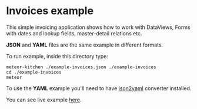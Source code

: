 Invoices example
================

This simple invoicing application shows how to work with DataViews, Forms with dates and lookup fields, master-detail relations etc.

**JSON** and **YAML** files are the same example in different formats.

To run example, inside this directory type:

```
meteor-kitchen ./example-invoices.json ./example-invoices
cd ./example-invoices
meteor
```

To use the **YAML** example you'll need to have <a href="https://www.npmjs.com/package/json2yaml">json2yaml</a> converter installed.

You can see live example <a href="http://generator-invoices.meteor.com" target="_blank">here</a>.
